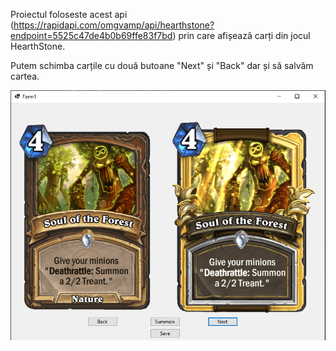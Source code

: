 Proiectul foloseste acest api (https://rapidapi.com/omgvamp/api/hearthstone?endpoint=5525c47de4b0b69ffe83f7bd) prin care afișează carți din jocul HearthStone.

Putem schimba carțile cu două butoane "Next" și "Back" dar și să salvăm cartea.

![alt text](Interface.png)
